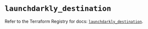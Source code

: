 # `launchdarkly_destination`

Refer to the Terraform Registry for docs: [`launchdarkly_destination`](https://registry.terraform.io/providers/launchdarkly/launchdarkly/2.19.0/docs/resources/destination).
